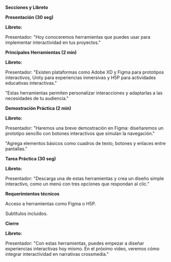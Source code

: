 **Secciones y Libreto**

**Presentación (30 seg)**

**Libreto:**

Presentador: "Hoy conoceremos herramientas que puedes usar para implementar interactividad en tus proyectos."

**Principales Herramientas (2 min)**

**Libreto:**

Presentador: "Existen plataformas como Adobe XD y Figma para prototipos interactivos, Unity para experiencias inmersivas y H5P para actividades educativas interactivas."

"Estas herramientas permiten personalizar interacciones y adaptarlas a las necesidades de tu audiencia."

**Demostración Práctica (2 min)**

**Libreto:**

Presentador: "Haremos una breve demostración en Figma: diseñaremos un prototipo sencillo con botones interactivos que simulan la navegación."

"Agrega elementos básicos como cuadros de texto, botones y enlaces entre pantallas."

**Tarea Práctica (30 seg)**

**Libreto:**

Presentador: "Descarga una de estas herramientas y crea un diseño simple interactivo, como un menú con tres opciones que respondan al clic."

**Requerimientos técnicos**

Acceso a herramientas como Figma o H5P.

Subtítulos incluidos.

**Cierre**

**Libreto:**

Presentador: "Con estas herramientas, puedes empezar a diseñar experiencias interactivas hoy mismo. En el próximo video, veremos cómo integrar interactividad en narrativas crossmedia."